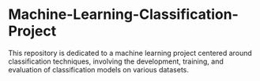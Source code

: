 # Machine-Learning-Classification-Project
This repository is dedicated to a machine learning project centered around classification techniques, involving the development, training, and evaluation of classification models on various datasets.
